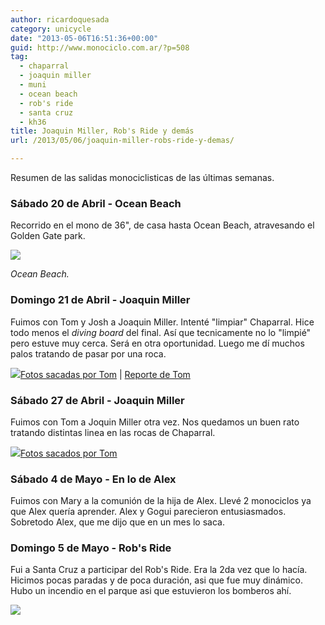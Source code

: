 ```yaml
---
author: ricardoquesada
category: unicycle
date: "2013-05-06T16:51:36+00:00"
guid: http://www.monociclo.com.ar/?p=508
tag:
  - chaparral
  - joaquin miller
  - muni
  - ocean beach
  - rob's ride
  - santa cruz
  - kh36
title: Joaquin Miller, Rob's Ride y demás
url: /2013/05/06/joaquin-miller-robs-ride-y-demas/

---
```

Resumen de las salidas monociclisticas de las últimas semanas.

### **Sábado 20 de Abril - Ocean Beach**

Recorrido en el mono de 36", de casa hasta Ocean Beach, atravesando el Golden Gate park.

![](https://lh4.googleusercontent.com/-I20yg2lo4vE/UYfchnkejMI/AAAAAAAAuHI/ZuX4gmCZ04s/s288/IMG_2311.JPG)

*Ocean Beach.*

### **Domingo 21 de Abril - Joaquin Miller**

Fuimos con Tom y Josh a Joaquin Miller. Intenté "limpiar" Chaparral. Hice todo menos el _diving board_ del final. Así que tecnicamente no lo "limpié" pero estuve muy cerca. Será en otra oportunidad. Luego me dí muchos palos tratando de pasar por una roca.

![](https://lh4.googleusercontent.com/-aX0klkf8EJA/UYfeC_X1_OI/AAAAAAAAuI0/NQrajlJr3gM/s288/8672672468_d31ac41214_o.jpg)[Fotos sacadas por Tom](http://www.flickr.com/photos/tholub/sets/72157633300989931/) \| [Reporte de Tom](http://berkeleyunicycling.org/2013/04/22/two-sport-day-in-joaquin-miller/)

### **Sábado 27 de Abril - Joaquin Miller**

Fuimos con Tom a Joquin Miller otra vez. Nos quedamos un buen rato tratando distintas linea en las rocas de Chaparral.

![](https://lh3.googleusercontent.com/-0ZkkJKPKS0A/UYfcjQZqOgI/AAAAAAAAuHc/eUeFkL7qrQE/s288/IMG_2320.JPG)[Fotos sacados por Tom](http://www.flickr.com/photos/tholub/sets/72157633351110507/with/8687560066/)

### **Sábado 4 de Mayo - En lo de Alex**

Fuimos con Mary a la comunión de la hija de Alex. Llevé 2 monociclos ya que Alex quería aprender. Alex y Gogui parecieron entusiasmados. Sobretodo Alex, que me dijo que en un mes lo saca.

### **Domingo 5 de Mayo - Rob's Ride**

Fui a Santa Cruz a participar del Rob's Ride. Era la 2da vez que lo hacía. Hicimos pocas paradas y de poca duración, asi que fue muy dinámico. Hubo un incendio en el parque asi que estuvieron los bomberos ahí.

![](https://lh5.googleusercontent.com/-lhqZjcd7V8s/UYfcN-ceZfI/AAAAAAAAuEM/08dB1pwXE9o/s288/IMG_2338.JPG)
